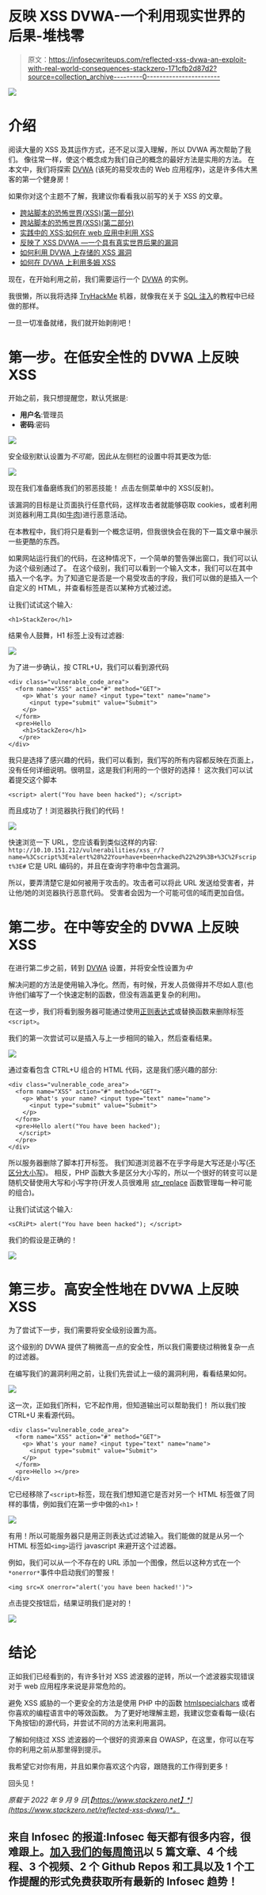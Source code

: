 # 反映 XSS DVWA-一个利用现实世界的后果-堆栈零

> 原文：<https://infosecwriteups.com/reflected-xss-dvwa-an-exploit-with-real-world-consequences-stackzero-171cfb2d87d2?source=collection_archive---------0----------------------->

![](img/2d850b9fb488d86c9a54414cd14ca7f4.png)

# 介绍

阅读大量的 XSS 及其运作方式，还不足以深入理解，所以 DVWA 再次帮助了我们。
像往常一样，使这个概念成为我们自己的概念的最好方法是实用的方法。
在本文中，我们将探索 [DVWA](https://github.com/digininja/DVWA) (该死的易受攻击的 Web 应用程序)，这是许多伟大黑客的第一个健身房！

如果你对这个主题不了解，我建议你看看我以前写的关于 XSS 的文章。

*   [跨站脚本的恐怖世界(XSS)(第一部分)](https://medium.com/codex/the-terrifying-world-of-cross-site-scripting-xss-part-1-stackzero-54be9cdc011a)
*   [跨站脚本的恐怖世界(XSS)(第二部分)](https://medium.com/@stackzero/the-terrifying-world-of-cross-site-scripting-xss-part-2-stackzero-cc7fa7e8dcbb)
*   [实践中的 XSS:如何在 web 应用中利用 XSS](https://medium.com/codex/xss-in-practice-how-to-exploit-xss-in-web-applications-walktrought-into-google-xss-game-c939f30005ea)
*   [反映了 XSS DVWA —一个具有真实世界后果的漏洞](/reflected-xss-dvwa-an-exploit-with-real-world-consequences-stackzero-171cfb2d87d2)
*   [如何利用 DVWA 上存储的 XSS 漏洞](/how-to-exploit-a-stored-xss-vulnerability-on-dvwa-stackzero-1de6cc9545b9)
*   [如何在 DVWA 上利用多姆 XSS](/how-to-exploit-dom-xss-on-dvwa-stackzero-c83a682ed7b7)

现在，在开始利用之前，我们需要运行一个 [DVWA](https://github.com/digininja/DVWA) 的实例。

我很懒，所以我将选择 [TryHackMe](https://tryhackme.com/room/dvwa) 机器，就像我在关于 [SQL 注入](/how-to-hack-with-sql-injection-attacks-dvwa-low-security-stackzero-9286d7d0dfd1)的教程中已经做的那样。

一旦一切准备就绪，我们就开始剥削吧！

# 第一步。在低安全性的 DVWA 上反映 XSS

开始之前，我只想提醒您，默认凭据是:

*   **用户名**:管理员
*   **密码**:密码

![](img/96b523ea844bda51e12d065abe16edc2.png)

安全级别默认设置为*不可能*，因此从左侧栏的设置中将其更改为低:

![](img/e8d5a1ca606806ccf2fe70a0aeb5dbc7.png)

现在我们准备磨练我们的邪恶技能！
点击左侧菜单中的 XSS(反射)。

该漏洞的目标是让页面执行任意代码，这样攻击者就能够窃取 cookies，或者利用浏览器利用工具(如[牛肉](https://beefproject.com/))进行恶意活动。

在本教程中，我们将只是看到一个概念证明，但我很快会在我的下一篇文章中展示一些更酷的东西。

如果网站运行我们的代码，在这种情况下，一个简单的警告弹出窗口，我们可以认为这个级别通过了。
在这个级别，我们可以看到一个输入文本，我们可以在其中插入一个名字。为了知道它是否是一个易受攻击的字段，我们可以做的是插入一个自定义的 HTML，并查看标签是否以某种方式被过滤。

让我们试试这个输入:

```
<h1>StackZero</h1>
```

结果令人鼓舞，H1 标签上没有过滤器:

![](img/ee5376ee1b99e3d8f6b5cbb9ea20cb68.png)

为了进一步确认，按 CTRL+U，我们可以看到源代码

```
<div class="vulnerable_code_area">
  <form name="XSS" action="#" method="GET">
    <p> What's your name? <input type="text" name="name">
      <input type="submit" value="Submit">
    </p>
  </form>
  <pre>Hello 
    <h1>StackZero</h1>
   </pre>
</div>
```

我只是选择了感兴趣的代码，我们可以看到，我们写的所有内容都反映在页面上，没有任何详细说明。很明显，这是我们利用的一个很好的选择！
这次我们可以试着提交这个脚本

```
<script> alert("You have been hacked"); </script>
```

而且成功了！浏览器执行我们的代码！

![](img/432f57fc73e5b5f9f6d55aff678753b4.png)

快速浏览一下 URL，您应该看到类似这样的内容:
`http://10.10.151.212/vulnerabilities/xss_r/?name=%3Cscript%3E+alert%28%22You+have+been+hacked%22%29%3B+%3C%2Fscript%3E#`
它是 URL 编码的，并且在查询字符串中包含漏洞。

所以，要弄清楚它是如何被用于攻击的。攻击者可以将此 URL 发送给受害者，并让他/她的浏览器执行恶意代码。
受害者会因为一个可能可信的域而更加自信。

# 第二步。在中等安全的 DVWA 上反映 XSS

在进行第二步之前，转到 [DVWA](https://github.com/digininja/DVWA) 设置，并将安全性设置为*中*

解决问题的方法是使用输入净化。然而，有时候，开发人员做得并不尽如人意(也许他们编写了一个快速定制的函数，但没有涵盖更复杂的利用)。

在这一步，我们将看到服务器可能通过使用[正则表达式](https://en.wikipedia.org/wiki/Regular_expression)或替换函数来删除标签`<script>`。

我们的第一次尝试可以是插入与上一步相同的输入，然后查看结果。

![](img/2d4f71912896a582517026f0eadfc1a5.png)

通过查看包含 CTRL+U 组合的 HTML 代码，这是我们感兴趣的部分:

```
<div class="vulnerable_code_area">
  <form name="XSS" action="#" method="GET">
    <p> What's your name? <input type="text" name="name">
      <input type="submit" value="Submit">
    </p>
  </form>
  <pre>Hello alert("You have been hacked"); 
   </script>
  </pre>
</div>
```

所以服务器删除了脚本打开标签。
我们知道浏览器不在乎字母是大写还是小写([不区分大小写](https://en.wikipedia.org/wiki/Case_sensitivity))。
相反，PHP 函数大多是区分大小写的，所以一个很好的转变可以是随机交替使用大写和小写字符(开发人员很难用 [str_replace](https://www.php.net/manual/en/function.str-replace.php) 函数管理每一种可能的组合)。

让我们试试这个输入:

```
<sCRiPt> alert("You have been hacked"); </script>
```

我们的假设是正确的！

![](img/432f57fc73e5b5f9f6d55aff678753b4.png)

# 第三步。高安全性地在 DVWA 上反映 XSS

为了尝试下一步，我们需要将安全级别设置为高。

这个级别的 DVWA 提供了稍微高一点的安全性，所以我们需要绕过稍微复杂一点的过滤器。

在编写我们的漏洞利用之前，让我们先尝试上一级的漏洞利用，看看结果如何。

![](img/94273139ada4d1c1d30fc4ffd0e2d261.png)

这一次，正如我们所料，它不起作用，但知道输出可以帮助我们！
所以我们按 CTRL+U 来看源代码。

```
<div class="vulnerable_code_area">
  <form name="XSS" action="#" method="GET">
    <p> What's your name? <input type="text" name="name">
      <input type="submit" value="Submit">
    </p>
  </form>
  <pre>Hello ></pre>
</div>
```

它已经移除了`<script>`标签，现在我们想知道它是否对另一个 HTML 标签做了同样的事情，例如我们在第一步中做的`<h1>`！

![](img/d873fb3306d138bb364c97fa1c86d7d8.png)

有用！所以可能服务器只是用正则表达式过滤输入。我们能做的就是从另一个 HTML 标签如`<img>`运行 javascript 来避开这个过滤器。

例如，我们可以从一个不存在的 URL 添加一个图像，然后以这种方式在一个`*onerror*`事件中启动我们的警报！

```
<img src=X onerror="alert('you have been hacked!')">
```

点击提交按钮后，结果证明我们是对的！

![](img/432f57fc73e5b5f9f6d55aff678753b4.png)

# 结论

正如我们已经看到的，有许多针对 XSS 滤波器的逆转，所以一个滤波器实现错误对于 web 应用程序来说是非常危险的。

避免 XSS 威胁的一个更安全的方法是使用 PHP 中的函数 [htmlspecialchars](https://www.php.net/manual/en/function.htmlspecialchars.php) 或者你喜欢的编程语言中的等效函数。
为了更好地理解主题，我建议您查看每一级(右下角按钮)的源代码，并尝试不同的方法来利用漏洞。

了解如何绕过 XSS 滤波器的一个很好的资源来自 OWASP，在这里，你可以在写你的利用之前从那里得到提示。

我希望它对你有用，并且如果你喜欢这个内容，跟随我的工作得到更多！

回头见！

*原载于 2022 年 9 月 9 日*[*【https://www.stackzero.net】*](https://www.stackzero.net/reflected-xss-dvwa/)*。*

## 来自 Infosec 的报道:Infosec 每天都有很多内容，很难跟上。[加入我们的每周简讯](https://weekly.infosecwriteups.com/)以 5 篇文章、4 个线程、3 个视频、2 个 Github Repos 和工具以及 1 个工作提醒的形式免费获取所有最新的 Infosec 趋势！